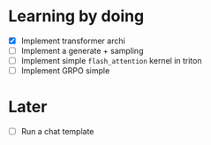 # Learning by doing

- [x] Implement transformer archi
- [ ] Implement a generate + sampling
- [ ] Implement simple `flash_attention` kernel in triton
- [ ] Implement GRPO simple

# Later
- [ ] Run a chat template
